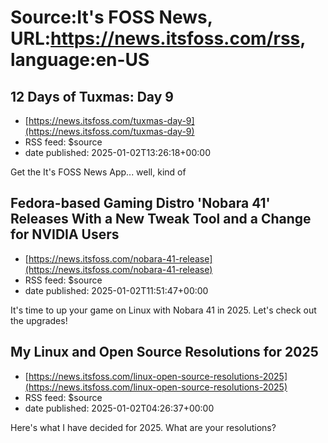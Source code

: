 # Source:It's FOSS News, URL:https://news.itsfoss.com/rss, language:en-US

## 12 Days of Tuxmas: Day 9
 - [https://news.itsfoss.com/tuxmas-day-9](https://news.itsfoss.com/tuxmas-day-9)
 - RSS feed: $source
 - date published: 2025-01-02T13:26:18+00:00

Get the It's FOSS News App... well, kind of

## Fedora-based Gaming Distro 'Nobara 41' Releases With a New Tweak Tool and a Change for NVIDIA Users
 - [https://news.itsfoss.com/nobara-41-release](https://news.itsfoss.com/nobara-41-release)
 - RSS feed: $source
 - date published: 2025-01-02T11:51:47+00:00

It's time to up your game on Linux with Nobara 41 in 2025. Let's check out the upgrades!

## My Linux and Open Source Resolutions for 2025
 - [https://news.itsfoss.com/linux-open-source-resolutions-2025](https://news.itsfoss.com/linux-open-source-resolutions-2025)
 - RSS feed: $source
 - date published: 2025-01-02T04:26:37+00:00

Here's what I have decided for 2025. What are your resolutions?

